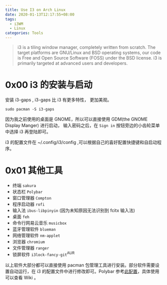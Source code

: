 ```yaml
---
title: Use I3 on Arch Linux
date: 2020-01-13T12:17:55+08:00
tags:
  - i3WM
  - Linux
categories: Tools
---
```


> i3 is a tiling window manager, completely written from scratch. The target platforms are GNU/Linux and BSD operating systems, our code is Free and Open Source Software (FOSS) under the BSD license. i3 is primarily targeted at advanced users and developers.


# 0x00 i3 的安装与启动

安装 i3-gaps , i3-gaps 比 i3 有更多特性， 更加美观。

`sudo pacman -S i3-gaps`

因为我之前使用的桌面是 GNOME，所以可以直接使用 GDM(the GNOME Display Manger) 进行启动， 输入密码之后，在 `Sign in` 按钮旁边的小齿轮菜单中选择 i3 再登陆即可。

i3 的配置文件在 ~/.config/i3/config ,可以根据自己的喜好配置快捷键和自启动程序。

# 0x01 其他工具

- 终端 `sakura`
- 状态栏 `Polybar`
- 窗口管理器 `Compton`
- 程序启动器 `rofi`
- 输入法 `ibus-libpinyin` (因为未知原因无法识别到 fcitx 输入法)
- 桌面 `feh`
- 命令行网易云音乐 `musicbox`
- 蓝牙管理软件 `blueman`
- 网络管理软件 `nm-applet`
- 浏览器 `chromium`
- 文件管理器 `ranger`
- 锁屏软件 `i3lock-fancy-git`<sup>AUR<sup>

以上软件大部分都可以直接使用 pacman 包管理工具进行安装。部分软件需要设置自动运行，在 i3 的配置文件中进行修改即可。Polybar 参考[此配置](https://github.com/Dimerbone/dotfiles)，具体使用可以查看 Wiki 。
